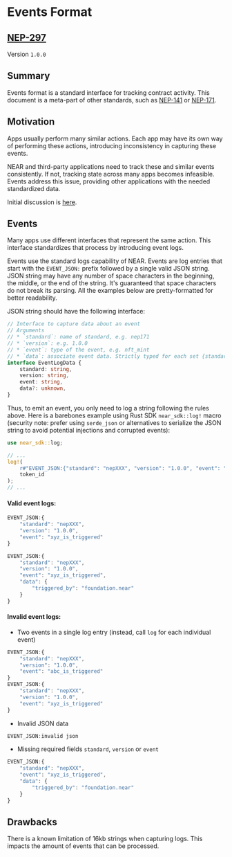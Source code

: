 # Events Format

## [NEP-297](https://github.com/near/NEPs/issues/297)

Version `1.0.0`

## Summary

Events format is a standard interface for tracking contract activity.
This document is a meta-part of other standards, such as [NEP-141](https://github.com/near/NEPs/issues/141) or [NEP-171](https://github.com/near/NEPs/discussions/171).

## Motivation

Apps usually perform many similar actions.
Each app may have its own way of performing these actions, introducing inconsistency in capturing these events.

NEAR and third-party applications need to track these and similar events consistently.
If not, tracking state across many apps becomes infeasible.
Events address this issue, providing other applications with the needed standardized data.

Initial discussion is [here](https://github.com/near/NEPs/issues/254).

## Events

Many apps use different interfaces that represent the same action.
This interface standardizes that process by introducing event logs.

Events use the standard logs capability of NEAR.
Events are log entries that start with the `EVENT_JSON:` prefix followed by a single valid JSON string.  
JSON string may have any number of space characters in the beginning, the middle, or the end of the string.
It's guaranteed that space characters do not break its parsing.
All the examples below are pretty-formatted for better readability.

JSON string should have the following interface:

```ts
// Interface to capture data about an event
// Arguments
// * `standard`: name of standard, e.g. nep171
// * `version`: e.g. 1.0.0
// * `event`: type of the event, e.g. nft_mint
// * `data`: associate event data. Strictly typed for each set {standard, version, event} inside corresponding NEP
interface EventLogData {
    standard: string,
    version: string,
    event: string,
    data?: unknown,
}
```

Thus, to emit an event, you only need to log a string following the rules above. Here is a barebones example using Rust SDK `near_sdk::log!` macro (security note: prefer using `serde_json` or alternatives to serialize the JSON string to avoid potential injections and corrupted events):
```rust
use near_sdk::log;

// ...
log!(
    r#"EVENT_JSON:{"standard": "nepXXX", "version": "1.0.0", "event": "YYY", "data": {"token_id": "{}"}}"#,
    token_id
);
// ...
```

#### Valid event logs:

```js
EVENT_JSON:{
    "standard": "nepXXX",
    "version": "1.0.0",
    "event": "xyz_is_triggered"
}
```

```js
EVENT_JSON:{
    "standard": "nepXXX",
    "version": "1.0.0",
    "event": "xyz_is_triggered",
    "data": {
        "triggered_by": "foundation.near"
    }
}
```

#### Invalid event logs:

* Two events in a single log entry (instead, call `log` for each individual event)
```js
EVENT_JSON:{
    "standard": "nepXXX",
    "version": "1.0.0",
    "event": "abc_is_triggered"
}
EVENT_JSON:{
    "standard": "nepXXX",
    "version": "1.0.0",
    "event": "xyz_is_triggered"
}
```
* Invalid JSON data
```js
EVENT_JSON:invalid json
```
* Missing required fields `standard`, `version` or `event`
```js
EVENT_JSON:{
    "standard": "nepXXX",
    "event": "xyz_is_triggered",
    "data": {
        "triggered_by": "foundation.near"
    }
}
```

## Drawbacks

There is a known limitation of 16kb strings when capturing logs.
This impacts the amount of events that can be processed.
